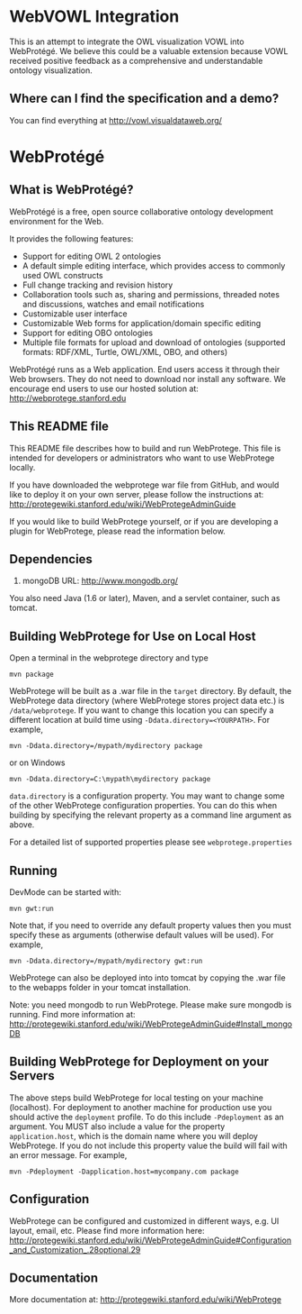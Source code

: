 WebVOWL Integration
===================
This is an attempt to integrate the OWL visualization VOWL into WebProtégé. We believe this could be a valuable extension because VOWL received positive feedback as a comprehensive and understandable ontology visualization.

Where can I find the specification and a demo?
--------------------------------------------
You can find everything at http://vowl.visualdataweb.org/

WebProtégé
==========

What is WebProtégé?
-------------------

WebProtégé is a free, open source collaborative ontology development environment for the Web.

It provides the following features:
- Support for editing OWL 2 ontologies
- A default simple editing interface, which provides access to commonly used OWL constructs
- Full change tracking and revision history
- Collaboration tools such as, sharing and permissions, threaded notes and discussions, watches and email notifications
- Customizable user interface
- Customizable Web forms for application/domain specific editing
- Support for editing OBO ontologies
- Multiple file formats for upload and download of ontologies (supported formats: RDF/XML, Turtle, OWL/XML, OBO, and others)

WebProtégé runs as a Web application. End users access it through their Web browsers.
They do not need to download nor install any software. We encourage end users to use our hosted solution at:
http://webprotege.stanford.edu


This README file
----------------

This README file describes how to build and run WebProtege. This file is intended for developers or administrators
who want to use WebProtege locally.

If you have downloaded the webprotege war file from GitHub, and would like to deploy it on your own server,
please follow the instructions at:
http://protegewiki.stanford.edu/wiki/WebProtegeAdminGuide

If you would like to build WebProtege yourself, or if you are developing a plugin
for WebProtege, please read the information below.


Dependencies
------------

1)  mongoDB
    URL: http://www.mongodb.org/

You also need Java (1.6 or later), Maven, and a servlet container, such as tomcat.


Building WebProtege for Use on Local Host
-----------------------------------------

Open a terminal in the webprotege directory and type

    mvn package

WebProtege will be built as a .war file in the ```target``` directory.  By default, the WebProtege data directory
(where WebProtege stores project data etc.) is ```/data/webprotege```.  If you want to change this location you
can specify a different location at build time using ```-Ddata.directory=<YOURPATH>```.  For example,

    mvn -Ddata.directory=/mypath/mydirectory package

or on Windows

    mvn -Ddata.directory=C:\mypath\mydirectory package

```data.directory``` is a configuration property.  You may want to change some of the other WebProtege configuration
properties.  You can do this when building by specifying the relevant property as a command line argument as above.

For a detailed list of supported properties please see ```webprotege.properties```

Running
-------

DevMode can be started with:

    mvn gwt:run

Note that, if you need to override any default property values then you must specify these as arguments
(otherwise default values will be used).  For example,

    mvn -Ddata.directory=/mypath/mydirectory gwt:run

WebProtege can also be deployed into into tomcat by copying the .war file to the webapps folder in your tomcat
installation.

Note: you need mongodb to run WebProtege. Please make sure mongodb is running. Find more information at:
http://protegewiki.stanford.edu/wiki/WebProtegeAdminGuide#Install_mongoDB


Building WebProtege for Deployment on your Servers
--------------------------------------------------

The above steps build WebProtege for local testing on your machine (localhost).  For deployment to another machine for
production use you should active the ```deployment``` profile.  To do this include ```-Pdeployment``` as an argument.
You MUST also include a value for the property ```application.host```, which is the domain name where you will deploy
WebProtege.  If you do not include this property value the build will fail with an error message.  For example,

    mvn -Pdeployment -Dapplication.host=mycompany.com package

Configuration
-------------

WebProtege can be configured and customized in different ways, e.g. UI layout, email, etc.
Please find more information here:
http://protegewiki.stanford.edu/wiki/WebProtegeAdminGuide#Configuration_and_Customization_.28optional.29


Documentation
-------------
More documentation at:
http://protegewiki.stanford.edu/wiki/WebProtege
